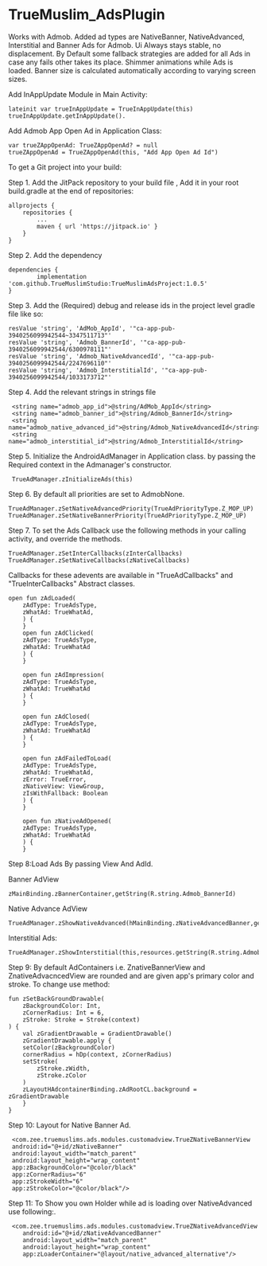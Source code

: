# TrueMuslim_AdsPlugin
Works with Admob.
Added ad types are NativeBanner, NativeAdvanced, Interstitial and Banner Ads for Admob.
Ui Always stays stable, no displacement.
By Default some fallback strategies are added for all Ads in case any fails other takes its place.
Shimmer animations while Ads is loaded.
Banner size is calculated automatically according to varying screen sizes.

Add InAppUpdate Module in Main Activity:

 	lateinit var trueInAppUpdate = TrueInAppUpdate(this)
 	trueInAppUpdate.getInAppUpdate().
 
Add Admob App Open Ad in Application Class:

	var trueZAppOpenAd: TrueZAppOpenAd? = null
	trueZAppOpenAd = TrueZAppOpenAd(this, "Add App Open Ad Id")
	
To get a Git project into your build:

Step 1. Add the JitPack repository to your build file , Add it in your root build.gradle at the end of repositories:

	allprojects {
		repositories {
			...
			maven { url 'https://jitpack.io' }
		}
	}
	
Step 2. Add the dependency

	dependencies {
	        implementation 'com.github.TrueMuslimStudio:TrueMuslimAdsProject:1.0.5'
	}
	
Step 3. Add the (Required) debug and release ids in the project level gradle file like so:

	resValue 'string', 'AdMob_AppId', '"ca-app-pub-3940256099942544~3347511713"'
	resValue 'string', 'Admob_BannerId', '"ca-app-pub-3940256099942544/6300978111"'
	resValue 'string', 'Admob_NativeAdvancedId', '"ca-app-pub-3940256099942544/2247696110"'
	resValue 'string', 'Admob_InterstitialId', '"ca-app-pub-3940256099942544/1033173712"'

Step 4. Add the relevant strings in strings file

	 <string name="admob_app_id">@string/AdMob_AppId</string>
	 <string name="admob_banner_id">@string/Admob_BannerId</string>
	 <string name="admob_native_advanced_id">@string/Admob_NativeAdvancedId</string>
	 <string name="admob_interstitial_id">@string/Admob_InterstitialId</string>
 
Step 5. Initialize the AndroidAdManager in Application class. by passing the Required
context in the Admanager's constructor.

	 TrueAdManager.zInitializeAds(this)
    
Step 6. By default all priorities are set to AdmobNone.

	TrueAdManager.zSetNativeAdvancedPriority(TrueAdPriorityType.Z_MOP_UP)
	TrueAdManager.zSetNativeBannerPriority(TrueAdPriorityType.Z_MOP_UP) 

Step 7. To set the Ads Callback use the following methods in your calling activity, and override the methods.

	TrueAdManager.zSetInterCallbacks(zInterCallbacks)
	TrueAdManager.zSetNativeCallbacks(zNativeCallbacks)

Callbacks for these adevents are available in "TrueAdCallbacks" and "TrueInterCallbacks" Abstract classes.

	open fun zAdLoaded(
		zAdType: TrueAdsType,
		zWhatAd: TrueWhatAd,
	    ) {
	    }
	    open fun zAdClicked(
		zAdType: TrueAdsType,
		zWhatAd: TrueWhatAd
	    ) {
	    }

	    open fun zAdImpression(
		zAdType: TrueAdsType,
		zWhatAd: TrueWhatAd
	    ) {
	    }

	    open fun zAdClosed(
		zAdType: TrueAdsType,
		zWhatAd: TrueWhatAd
	    ) {
	    }

	    open fun zAdFailedToLoad(
		zAdType: TrueAdsType,
		zWhatAd: TrueWhatAd,
		zError: TrueError,
		zNativeView: ViewGroup,
		zIsWithFallback: Boolean
	    ) {
	    }

	    open fun zNativeAdOpened(
		zAdType: TrueAdsType,
		zWhatAd: TrueWhatAd
	    ) {
	    }
Step 8:Load Ads By passing View And AdId.

Banner AdView

	zMainBinding.zBannerContainer,getString(R.string.Admob_BannerId)
	    
Native Advance AdView

	TrueAdManager.zShowNativeAdvanced(hMainBinding.zNativeAdvancedBanner,getString(R.string.Admob_NativeAdvancedId))
	    
Interstitial Ads:

	TrueAdManager.zShowInterstitial(this,resources.getString(R.string.Admob_InterstitialId))
	
Step 9: By default AdContainers i.e. ZnativeBannerView and ZnativeAdvacncedView are rounded and
are given app's primary color and stroke. To change use method:

	fun zSetBackGroundDrawable(
	    zBackgroundColor: Int,
	    zCornerRadius: Int = 6,
	    zStroke: Stroke = Stroke(context)
	) {
	    val zGradientDrawable = GradientDrawable()
	    zGradientDrawable.apply {
		setColor(zBackgroundColor)
		cornerRadius = hDp(context, zCornerRadius)
		setStroke(
		    zStroke.zWidth,
		    zStroke.zColor
		)
		zLayoutHAdcontainerBinding.zAdRootCL.background = zGradientDrawable
	    }
	}

Step 10: Layout for Native Banner Ad.

	 <com.zee.truemuslims.ads.modules.customadview.TrueZNativeBannerView
	 android:id="@+id/zNativeBanner"
	 android:layout_width="match_parent"
	 android:layout_height="wrap_content"
	 app:zBackgroundColor="@color/black"
	 app:zCornerRadius="6"
	 app:zStrokeWidth="6"
	 app:zStrokeColor="@color/black"/>
 
 Step 11: To Show you own Holder while ad is loading over NativeAdvanced use following:.
 
	 <com.zee.truemuslims.ads.modules.customadview.TrueZNativeAdvancedView
		android:id="@+id/zNativeAdvancedBanner"
		android:layout_width="match_parent"
		android:layout_height="wrap_content"
		app:zLoaderContainer="@layout/native_advanced_alternative"/>
